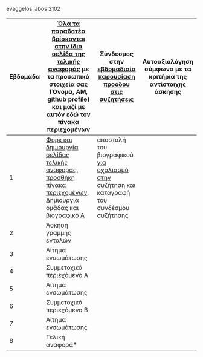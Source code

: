 evaggelos labos
2102



| Εβδομάδα | [Όλα τα παραδοτέα βρίσκονται στην ίδια σελίδα της τελικής αναφοράς](https://courses-ionio.github.io/help/deliverables/) με τα προσωπικά στοιχεία σας (Όνομα, ΑΜ, github profile) και μαζί με αυτόν εδώ τον πίνακα περιεχομένων | Σύνδεσμος στην [εβδομαδιαία παρουσίαση προόδου στις συζητήσεις](https://github.com/courses-ionio/ca/discussions/categories/show-and-tell) | Αυτοαξιολόγηση σύμφωνα με τα κριτήρια της αντίστοιχης άσκησης |
| --- | --- | --- | --- |
| 1 | [Φορκ και δημιουργία σελίδας τελικής αναφοράς](https://courses-ionio.github.io/help/guide/), [προσθήκη πίνακα περιεχομένων](https://raw.githubusercontent.com/courses-ionio/ca/master/README.md), Δημιουργία ομάδας και [βιογραφικό Α](https://courses-ionio.github.io/help/cv/) | αποστολή του βιογραφικού [για σχολιασμό στην συζήτηση](https://github.com/courses-ionio/ca/discussions/categories/show-and-tell) και καταγραφή του συνδέσμου συζήτησης | |
| 2 | Άσκηση γραμμής εντολών  | | |
| 3 | Αίτημα ενσωμάτωσης | | |
| 4 | Συμμετοχικό περιεχόμενο A | | |
| 5 | Αίτημα ενσωμάτωσης | | |
| 6 | Συμμετοχικό περιεχόμενο Β | | |
| 7 | Αίτημα ενσωμάτωσης | | |
| 8 | Τελική αναφορά* | | |

